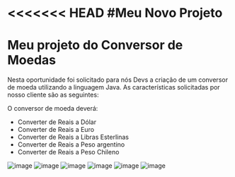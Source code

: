 <<<<<<< HEAD
#Meu Novo Projeto
=======
<h1><upper>Meu projeto do Conversor de Moedas</upper></h1>

Nesta oportunidade foi solicitado para nós Devs a criação de um conversor de moeda utilizando a linguagem Java. As características solicitadas por nosso cliente são as seguintes:

  O conversor de moeda deverá:
  - Converter de Reais a Dólar
  - Converter de Reais a Euro
  - Converter de Reais a Libras Esterlinas
  - Converter de Reais a Peso argentino
  - Converter de Reais a Peso Chileno

    
![image](https://github.com/joaopguima/Challenge-Conversor/assets/136766521/a1d46336-cf86-4a1e-ad06-fd7801c931dd)
![image](https://github.com/joaopguima/Challenge-Conversor/assets/136766521/d65009c4-043f-46d4-b7dd-7725fbe321e9)
![image](https://github.com/joaopguima/Challenge-Conversor/assets/136766521/792a66d9-a656-4150-a062-0d8f79251701)
![image](https://github.com/joaopguima/Challenge-Conversor/assets/136766521/aee6d336-b165-4253-876a-4e1b2a8ed758)
![image](https://github.com/joaopguima/Challenge-Conversor/assets/136766521/e4c7a044-8bbe-42ed-894b-49fc12c9065c)
![image](https://github.com/joaopguima/Challenge-Conversor/assets/136766521/8cb79b6d-0716-4322-b125-9edaadda3d29)



